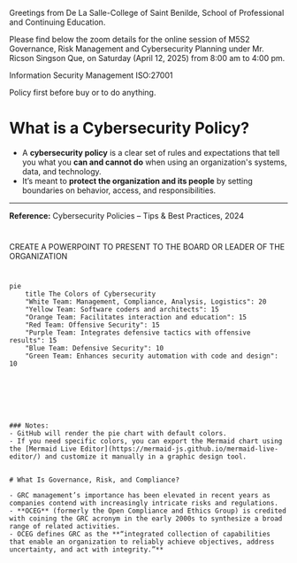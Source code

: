 Greetings from De La Salle-College of Saint Benilde, School of Professional and Continuing Education.

Please find below the zoom details for the online session of M5S2 Governance, Risk Management and Cybersecurity Planning under Mr. Ricson Singson Que, on Saturday (April 12, 2025) from 8:00 am to 4:00 pm. 



Information Security Management
ISO:27001


Policy first before buy or to do anything.



# What is a Cybersecurity Policy?

- A **cybersecurity policy** is a clear set of rules and expectations that tell you what you **can and cannot do** when using an organization's systems, data, and technology.
- It’s meant to **protect the organization and its people** by setting boundaries on behavior, access, and responsibilities.

---

**Reference:** Cybersecurity Policies – Tips & Best Practices, 2024






#
CREATE A POWERPOINT TO PRESENT TO THE BOARD OR LEADER OF THE ORGANIZATION



#

```mermaid
pie
    title The Colors of Cybersecurity
    "White Team: Management, Compliance, Analysis, Logistics": 20
    "Yellow Team: Software coders and architects": 15
    "Orange Team: Facilitates interaction and education": 15
    "Red Team: Offensive Security": 15
    "Purple Team: Integrates defensive tactics with offensive results": 15
    "Blue Team: Defensive Security": 10
    "Green Team: Enhances security automation with code and design": 10







### Notes:
- GitHub will render the pie chart with default colors.
- If you need specific colors, you can export the Mermaid chart using the [Mermaid Live Editor](https://mermaid-js.github.io/mermaid-live-editor/) and customize it manually in a graphic design tool.


# What Is Governance, Risk, and Compliance?

- GRC management’s importance has been elevated in recent years as companies contend with increasingly intricate risks and regulations.
- **OCEG** (formerly the Open Compliance and Ethics Group) is credited with coining the GRC acronym in the early 2000s to synthesize a broad range of related activities.
- OCEG defines GRC as the **“integrated collection of capabilities that enable an organization to reliably achieve objectives, address uncertainty, and act with integrity.”**























